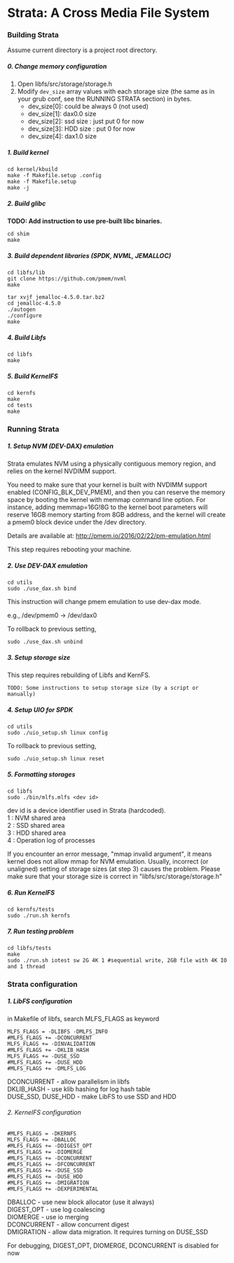 Strata: A Cross Media File System
==================================

### Building Strata ###
Assume current directory is a project root directory.

##### 0. Change memory configuration
1. Open libfs/src/storage/storage.h
2. Modify `dev_size` array values with each storage size (the same as in your grub conf, see the RUNNING STRATA section) in bytes.
    - dev_size[0]: could be always 0 (not used)
    - dev_size[1]: dax0.0 size
    - dev_size[2]: ssd size : just put 0 for now
    - dev_size[3]: HDD size : put 0 for now
    - dev_size[4]: dax1.0 size

##### 1. Build kernel
~~~
cd kernel/kbuild
make -f Makefile.setup .config
make -f Makefile.setup
make -j
~~~
##### 2. Build glibc
**TODO: Add instruction to use pre-built libc binaries.**
~~~
cd shim
make
~~~

##### 3. Build dependent libraries (SPDK, NVML, JEMALLOC)
~~~
cd libfs/lib
git clone https://github.com/pmem/nvml
make

tar xvjf jemalloc-4.5.0.tar.bz2
cd jemalloc-4.5.0
./autogen
./configure
make
~~~

##### 4. Build Libfs
~~~
cd libfs
make
~~~

##### 5. Build KernelFS
~~~
cd kernfs
make
cd tests
make
~~~

### Running Strata ###

##### 1. Setup NVM (DEV-DAX) emulation
Strata emulates NVM using a physically contiguous memory region, and relies on the kernel NVDIMM support.

You need to make sure that your kernel is built with NVDIMM support enabled (CONFIG_BLK_DEV_PMEM), and then you can reserve the memory space by booting the kernel with memmap command line option.
For instance, adding memmap=16G!8G to the kernel boot parameters will reserve 16GB memory starting from 8GB address, and the kernel will create a pmem0 block device under the /dev directory.

Details are available at:
http://pmem.io/2016/02/22/pm-emulation.html

This step requires rebooting your machine.

##### 2. Use DEV-DAX emulation
~~~
cd utils
sudo ./use_dax.sh bind
~~~
This instruction will change pmem emulation to use dev-dax mode.

e.g., /dev/pmem0 -> /dev/dax0

To rollback to previous setting,
~~~
sudo ./use_dax.sh unbind
~~~

##### 3. Setup storage size
This step requires rebuilding of Libfs and KernFS.
~~~
TODO: Some instructions to setup storage size (by a script or manually)
~~~

##### 4. Setup UIO for SPDK
~~~
cd utils
sudo ./uio_setup.sh linux config
~~~
To rollback to previous setting,
~~~
sudo ./uio_setup.sh linux reset
~~~

##### 5. Formatting storages
~~~
cd libfs
sudo ./bin/mlfs.mlfs <dev id>
~~~
dev id is a device identifier used in Strata (hardcoded).<br/>
1 : NVM shared area <br/>
2 : SSD shared area <br/>
3 : HDD shared area <br/>
4 : Operation log of processes <br/>

If you encounter an error message, "mmap invalid argument",
it means kernel does not allow mmap for NVM emulation.
Usually, incorrect (or unaligned) setting of storage sizes (at step 3) causes
the problem.
Please make sure that your storage size is correct in "libfs/src/storage/storage.h"

##### 6. Run KernelFS
~~~
cd kernfs/tests
sudo ./run.sh kernfs
~~~

##### 7. Run testing problem
~~~
cd libfs/tests
make
sudo ./run.sh iotest sw 2G 4K 1 #sequential write, 2GB file with 4K IO and 1 thread
~~~

### Strata configuration ###
##### 1. LibFS configuration ######
in Makefile of libfs, search MLFS_FLAGS as keyword
~~~~
MLFS_FLAGS = -DLIBFS -DMLFS_INFO
#MLFS_FLAGS += -DCONCURRENT
MLFS_FLAGS += -DINVALIDATION
#MLFS_FLAGS += -DKLIB_HASH
MLFS_FLAGS += -DUSE_SSD
#MLFS_FLAGS += -DUSE_HDD
#MLFS_FLAGS += -DMLFS_LOG
~~~~

DCONCURRENT - allow parallelism in libfs <br/>
DKLIB_HASH - use klib hashing for log hash table <br/>
DUSE_SSD, DUSE_HDD - make LibFS to use SSD and HDD <br/>

###### 2. KernelFS configuration ######
~~~
#MLFS_FLAGS = -DKERNFS
MLFS_FLAGS += -DBALLOC
#MLFS_FLAGS += -DDIGEST_OPT
#MLFS_FLAGS += -DIOMERGE
#MLFS_FLAGS += -DCONCURRENT
#MLFS_FLAGS += -DFCONCURRENT
#MLFS_FLAGS += -DUSE_SSD
#MLFS_FLAGS += -DUSE_HDD
#MLFS_FLAGS += -DMIGRATION
#MLFS_FLAGS += -DEXPERIMENTAL
~~~

DBALLOC - use new block allocator (use it always) <br/>
DIGEST_OPT - use log coalescing <br/>
DIOMERGE - use io merging <br/>
DCONCURRENT - allow concurrent digest <br/>
DMIGRATION - allow data migration. It requires turning on DUSE_SSD <br/>

For debugging, DIGEST_OPT, DIOMERGE, DCONCURRENT is disabled for now
